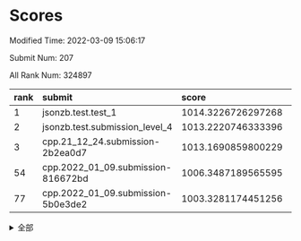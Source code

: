 # Scores

Modified Time: 2022-03-09 15:06:17

Submit Num: 207

All Rank Num: 324897

| rank |               submit               |       score        |       sigma        | pk_num |
| :--- | :--------------------------------- | :----------------- | :----------------- | :----- |
| 1    | jsonzb.test.test_1                 | 1014.3226726297268 | 0.8146513837860961 | 6274   |
| 2    | jsonzb.test.submission_level_4     | 1013.2220746333396 | 0.7700270123698753 | 6277   |
| 3    | cpp.21_12_24.submission-2b2ea0d7   | 1013.1690859800229 | 0.8028478392349713 | 6278   |
| 54   | cpp.2022_01_09.submission-816672bd | 1006.3487189565595 | 0.7194403745052411 | 6277   |
| 77   | cpp.2022_01_09.submission-5b0e3de2 | 1003.3281174451256 | 0.7108873350344197 | 6279   |


<details>
<summary>全部</summary>

| rank |                 submit                 |       score        |       sigma        | pk_num |
| :--- | :------------------------------------- | :----------------- | :----------------- | :----- |
| 1    | jsonzb.test.test_1                     | 1014.3226726297268 | 0.8146513837860961 | 6274   |
| 2    | jsonzb.test.submission_level_4         | 1013.2220746333396 | 0.7700270123698753 | 6277   |
| 3    | cpp.21_12_24.submission-2b2ea0d7       | 1013.1690859800229 | 0.8028478392349713 | 6278   |
| 4    | gobigger.level_3.submission_level_3_33 | 1012.2386283812417 | 0.7811955479165896 | 6281   |
| 5    | gobigger.level_3.submission_level_3_2  | 1011.7464268304399 | 0.798234101872347  | 6276   |
| 6    | gobigger.level_3.submission_level_3_14 | 1011.4447583531957 | 0.773622535033241  | 6280   |
| 7    | gobigger.level_3.submission_level_3_1  | 1011.290827051147  | 0.7830337320436408 | 6275   |
| 8    | gobigger.level_3.submission_level_3_7  | 1010.9433723540582 | 0.7747030958400235 | 6280   |
| 9    | gobigger.level_3.submission_level_3_5  | 1010.8309991421332 | 0.7834794432821086 | 6278   |
| 10   | gobigger.level_3.submission_level_3_37 | 1010.7784015687965 | 0.7650539535490146 | 6283   |
| 11   | gobigger.level_3.submission_level_3_3  | 1010.65606632943   | 0.764185290994922  | 6279   |
| 12   | gobigger.level_3.submission_level_3_11 | 1010.6336704253215 | 0.780923104039515  | 6280   |
| 13   | gobigger.level_3.submission_level_3_10 | 1010.4173018839911 | 0.7606712923189561 | 6276   |
| 14   | gobigger.level_3.submission_level_3_41 | 1010.3839899294101 | 0.7879618367563691 | 6277   |
| 15   | gobigger.level_3.submission_level_3_27 | 1010.352655607777  | 0.7609258290479965 | 6275   |
| 16   | gobigger.level_3.submission_level_3_24 | 1010.3199196903516 | 0.7524597940407715 | 6275   |
| 17   | gobigger.level_3.submission_level_3_46 | 1010.2905297406037 | 0.7638739993089259 | 6280   |
| 18   | gobigger.level_3.submission_level_3_35 | 1010.278354201897  | 0.7568427724828088 | 6278   |
| 19   | gobigger.level_3.submission_level_3_28 | 1010.2388034018429 | 0.7669209401710294 | 6278   |
| 20   | gobigger.level_3.submission_level_3_8  | 1010.0693742410397 | 0.7439918649836609 | 6274   |
| 21   | gobigger.level_3.submission_level_3_6  | 1009.9628702989909 | 0.7516055980615218 | 6279   |
| 22   | gobigger.level_3.submission_level_3_31 | 1009.9609627093224 | 0.7443093846625285 | 6275   |
| 23   | gobigger.level_3.submission_level_3_49 | 1009.9100851740026 | 0.7595063652041795 | 6270   |
| 24   | gobigger.level_3.submission_level_3_17 | 1009.8631496620286 | 0.7608608967337561 | 6279   |
| 25   | gobigger.level_3.submission_level_3_26 | 1009.8383573167899 | 0.7621302431213084 | 6278   |
| 26   | gobigger.level_3.submission_level_3_15 | 1009.737069192031  | 0.764326983309905  | 6276   |
| 27   | gobigger.level_3.submission_level_3_22 | 1009.7059914981187 | 0.7792976935939702 | 6273   |
| 28   | gobigger.level_3.submission_level_3_36 | 1009.7017522425389 | 0.7472882908438906 | 6273   |
| 29   | gobigger.level_3.submission_level_3_20 | 1009.7013129788743 | 0.7727626957278514 | 6276   |
| 30   | gobigger.level_3.submission_level_3_48 | 1009.6815782627333 | 0.7533043502930177 | 6282   |
| 31   | gobigger.level_3.submission_level_3_43 | 1009.6614622568208 | 0.7451070282367733 | 6279   |
| 32   | gobigger.level_3.submission_level_3_47 | 1009.6441475660491 | 0.7452307361858188 | 6278   |
| 33   | gobigger.level_3.submission_level_3_44 | 1009.6053183249006 | 0.7747563439244205 | 6276   |
| 34   | gobigger.level_3.submission_level_3_25 | 1009.5337971128617 | 0.7578846307628001 | 6281   |
| 35   | gobigger.level_3.submission_level_3_0  | 1009.5098271209004 | 0.7479714144396488 | 6279   |
| 36   | gobigger.level_3.submission_level_3_12 | 1009.4403502892742 | 0.7564955922726826 | 6280   |
| 37   | gobigger.level_3.submission_level_3_30 | 1009.4065407505107 | 0.7595811341997348 | 6280   |
| 38   | gobigger.level_3.submission_level_3_21 | 1009.3404948788517 | 0.7408125869707524 | 6274   |
| 39   | gobigger.level_3.submission_level_3_40 | 1009.3081770456961 | 0.7721373287094775 | 6276   |
| 40   | gobigger.level_3.submission_level_3_9  | 1009.2388267172253 | 0.7605591925915377 | 6277   |
| 41   | gobigger.level_3.submission_level_3_19 | 1009.1700387330479 | 0.7863909496688949 | 6276   |
| 42   | gobigger.level_3.submission_level_3_16 | 1009.1665755457662 | 0.7517289108769432 | 6276   |
| 43   | gobigger.level_3.submission_level_3_29 | 1009.1373835953826 | 0.752180013918673  | 6276   |
| 44   | gobigger.level_3.submission_level_3_45 | 1008.9588495078245 | 0.7363460865475634 | 6276   |
| 45   | gobigger.level_3.submission_level_3_32 | 1008.8794908073374 | 0.7413842166557129 | 6282   |
| 46   | gobigger.level_3.submission_level_3_13 | 1008.8663543897823 | 0.7795294770930854 | 6277   |
| 47   | gobigger.level_3.submission_level_3_18 | 1008.7405839576877 | 0.7762699823161299 | 6277   |
| 48   | gobigger.level_3.submission_level_3_42 | 1008.5714433112835 | 0.7425115931439027 | 6273   |
| 49   | gobigger.level_3.submission_level_3_23 | 1008.4123590819688 | 0.759863887726516  | 6280   |
| 50   | gobigger.level_3.submission_level_3_34 | 1008.3769750456603 | 0.7491555182326499 | 6284   |
| 51   | gobigger.level_3.submission_level_3_39 | 1008.261630878092  | 0.7385736783982844 | 6281   |
| 52   | gobigger.level_3.submission_level_3_38 | 1007.9902801482555 | 0.7496782129571812 | 6284   |
| 53   | gobigger.level_3.submission_level_3_4  | 1007.7876527642534 | 0.7507097663461012 | 6275   |
| 54   | cpp.2022_01_09.submission-816672bd     | 1006.3487189565595 | 0.7194403745052411 | 6277   |
| 55   | gobigger.level_1.submission_level_1_29 | 1004.9441668316113 | 0.714887983947372  | 6279   |
| 56   | gobigger.level_1.submission_level_1_4  | 1004.582158653483  | 0.7183365787579915 | 6277   |
| 57   | gobigger.level_1.submission_level_1_49 | 1004.5112813289044 | 0.7074586515591151 | 6280   |
| 58   | gobigger.level_1.submission_level_1_35 | 1004.2717239216117 | 0.7128238928833327 | 6279   |
| 59   | gobigger.level_1.submission_level_1_0  | 1004.1720012306116 | 0.7213244533113412 | 6277   |
| 60   | gobigger.level_1.submission_level_1_1  | 1004.1439301330913 | 0.7091826450045468 | 6276   |
| 61   | gobigger.level_1.submission_level_1_27 | 1004.125307905742  | 0.7178668095702564 | 6278   |
| 62   | gobigger.level_1.submission_level_1_37 | 1004.0824329566169 | 0.723779360915137  | 6280   |
| 63   | gobigger.level_1.submission_level_1_47 | 1004.06867981205   | 0.7250324952542506 | 6274   |
| 64   | gobigger.level_1.submission_level_1_24 | 1003.8126760636145 | 0.7114255972282512 | 6274   |
| 65   | gobigger.level_1.submission_level_1_39 | 1003.7468822484182 | 0.7167984866523431 | 6274   |
| 66   | gobigger.level_1.submission_level_1_12 | 1003.7163139590435 | 0.7134829857121082 | 6279   |
| 67   | gobigger.level_1.submission_level_1_18 | 1003.6844050659032 | 0.7196661026399638 | 6281   |
| 68   | gobigger.level_1.submission_level_1_46 | 1003.6609902253581 | 0.7220586039428815 | 6275   |
| 69   | gobigger.level_1.submission_level_1_10 | 1003.6256415802548 | 0.7218621939581218 | 6283   |
| 70   | gobigger.level_1.submission_level_1_36 | 1003.5994910365656 | 0.7244797546257828 | 6276   |
| 71   | gobigger.level_1.submission_level_1_45 | 1003.5790453282326 | 0.7211293152237254 | 6279   |
| 72   | gobigger.level_1.submission_level_1_21 | 1003.5741000727851 | 0.710859184130632  | 6278   |
| 73   | gobigger.level_1.submission_level_1_22 | 1003.4664579255272 | 0.7185743317288189 | 6278   |
| 74   | gobigger.level_1.submission_level_1_31 | 1003.3807616002036 | 0.7200429092827788 | 6280   |
| 75   | gobigger.level_1.submission_level_1_32 | 1003.346295902786  | 0.709470811750437  | 6274   |
| 76   | gobigger.level_1.submission_level_1_15 | 1003.3405512399454 | 0.7241043691043956 | 6280   |
| 77   | cpp.2022_01_09.submission-5b0e3de2     | 1003.3281174451256 | 0.7108873350344197 | 6279   |
| 78   | gobigger.level_1.submission_level_1_41 | 1003.300470014728  | 0.7223785737835456 | 6282   |
| 79   | gobigger.level_1.submission_level_1_33 | 1003.2750997556996 | 0.7224109561383519 | 6284   |
| 80   | gobigger.level_1.submission_level_1_17 | 1003.2634560373353 | 0.7071207634413581 | 6281   |
| 81   | gobigger.level_1.submission_level_1_38 | 1003.249221891811  | 0.7149367411307195 | 6280   |
| 82   | gobigger.level_1.submission_level_1_8  | 1003.1440308834564 | 0.7181774356304154 | 6282   |
| 83   | gobigger.level_1.submission_level_1_20 | 1003.1365336063373 | 0.7241955877388409 | 6267   |
| 84   | gobigger.level_1.submission_level_1_34 | 1003.1352767013403 | 0.6987856947249247 | 6278   |
| 85   | gobigger.level_1.submission_level_1_48 | 1003.100643106063  | 0.70853484177351   | 6274   |
| 86   | gobigger.level_1.submission_level_1_30 | 1003.0699884822025 | 0.7224088743677822 | 6276   |
| 87   | gobigger.level_1.submission_level_1_23 | 1003.011281555704  | 0.7064310987467582 | 6277   |
| 88   | gobigger.level_1.submission_level_1_2  | 1002.981039050214  | 0.7181725922358803 | 6278   |
| 89   | gobigger.level_1.submission_level_1_6  | 1002.9109775884436 | 0.7131132090738344 | 6276   |
| 90   | gobigger.level_1.submission_level_1_28 | 1002.9076870105358 | 0.71246521730647   | 6281   |
| 91   | gobigger.level_1.submission_level_1_13 | 1002.8915403774442 | 0.713222970075249  | 6278   |
| 92   | gobigger.level_1.submission_level_1_5  | 1002.8490217566662 | 0.7225550473131307 | 6274   |
| 93   | gobigger.level_1.submission_level_1_40 | 1002.8081430410143 | 0.7035686121533661 | 6271   |
| 94   | gobigger.level_1.submission_level_1_25 | 1002.7822386182859 | 0.7079167480989828 | 6283   |
| 95   | gobigger.level_1.submission_level_1_19 | 1002.7551981734956 | 0.7173505809859045 | 6277   |
| 96   | gobigger.level_1.submission_level_1_42 | 1002.7043130283033 | 0.6977287338703412 | 6282   |
| 97   | gobigger.level_1.submission_level_1_44 | 1002.6714979439585 | 0.7034439753962043 | 6275   |
| 98   | gobigger.level_1.submission_level_1_7  | 1002.652539560955  | 0.7093390550433422 | 6279   |
| 99   | gobigger.level_1.submission_level_1_43 | 1002.6124748495482 | 0.7048156621528537 | 6272   |
| 100  | gobigger.level_1.submission_level_1_9  | 1002.5670962118984 | 0.706984628338639  | 6275   |
| 101  | gobigger.level_1.submission_level_1_14 | 1002.5164538118838 | 0.7173455220319789 | 6278   |
| 102  | gobigger.level_1.submission_level_1_16 | 1002.4462201852467 | 0.7119074756646252 | 6277   |
| 103  | gobigger.level_1.submission_level_1_3  | 1002.2632673207193 | 0.7079003147775312 | 6275   |
| 104  | gobigger.level_1.submission_level_1_11 | 1001.5903520451105 | 0.7201849694065762 | 6285   |
| 105  | gobigger.level_1.submission_level_1_26 | 1001.3397443432252 | 0.716093899788623  | 6281   |
| 106  | gobigger.random.submission_random_28   | 997.7187680918257  | 0.7095292475267971 | 6278   |
| 107  | gobigger.random.submission_random_5    | 997.2052516445397  | 0.7060641439299165 | 6280   |
| 108  | gobigger.random.submission_random_8    | 997.1757391605493  | 0.6920732043493404 | 6280   |
| 109  | gobigger.random.submission_random_29   | 997.1126282583054  | 0.7026884239637509 | 6278   |
| 110  | gobigger.random.submission_random_39   | 996.8130620428553  | 0.700628434960887  | 6278   |
| 111  | gobigger.random.submission_random_19   | 996.7992003228808  | 0.7031776238584614 | 6277   |
| 112  | gobigger.random.submission_random_46   | 996.780547064872   | 0.710776517049982  | 6280   |
| 113  | gobigger.random.submission_random_23   | 996.7331645344458  | 0.7025591848015336 | 6278   |
| 114  | gobigger.random.submission_random_20   | 996.7268452121419  | 0.7117982565578544 | 6279   |
| 115  | gobigger.random.submission_random_24   | 996.7061581736006  | 0.7140368674135584 | 6271   |
| 116  | gobigger.random.submission_random_0    | 996.582220068034   | 0.7182333238714458 | 6280   |
| 117  | gobigger.random.submission_random_1    | 996.5770153083113  | 0.7024179259477531 | 6281   |
| 118  | gobigger.random.submission_random_22   | 996.5417559225367  | 0.7045856546070871 | 6277   |
| 119  | gobigger.random.submission_random_9    | 996.5369419557154  | 0.7072627162788137 | 6281   |
| 120  | gobigger.random.submission_random_7    | 996.5205240292291  | 0.7039365049738883 | 6276   |
| 121  | gobigger.random.submission_random_25   | 996.5142738736705  | 0.6981818890092324 | 6277   |
| 122  | gobigger.random.submission_random_44   | 996.5140285831703  | 0.7062335488164218 | 6280   |
| 123  | gobigger.random.submission_random_30   | 996.477346952268   | 0.7023001827019288 | 6279   |
| 124  | gobigger.random.submission_random_32   | 996.4466054992184  | 0.7031994832543108 | 6278   |
| 125  | gobigger.random.submission_random_17   | 996.4205780813558  | 0.7045236142266649 | 6281   |
| 126  | gobigger.random.submission_random_26   | 996.3928256596192  | 0.7125005556383389 | 6282   |
| 127  | gobigger.random.submission_random_16   | 996.376206795729   | 0.7228246502119343 | 6282   |
| 128  | gobigger.random.submission_random_42   | 996.3574667294783  | 0.7002661267192374 | 6277   |
| 129  | gobigger.random.submission_random_36   | 996.3516436259841  | 0.7131368895762235 | 6281   |
| 130  | gobigger.random.submission_random_14   | 996.0204701254152  | 0.7291916012842753 | 6280   |
| 131  | gobigger.random.submission_random_13   | 995.8392327290425  | 0.7095886927044378 | 6276   |
| 132  | gobigger.random.submission_random_12   | 995.8354835232716  | 0.7032331894410929 | 6276   |
| 133  | gobigger.random.submission_random_15   | 995.751643247637   | 0.7111568955271539 | 6275   |
| 134  | gobigger.random.submission_random_49   | 995.7298254899333  | 0.7068578677630873 | 6277   |
| 135  | gobigger.random.submission_random_47   | 995.6539387639068  | 0.7038649399174226 | 6280   |
| 136  | gobigger.random.submission_random_31   | 995.6407068263599  | 0.7163518813296577 | 6279   |
| 137  | gobigger.random.submission_random_18   | 995.6387834459272  | 0.7062154715308505 | 6274   |
| 138  | gobigger.random.submission_random_40   | 995.5759752299402  | 0.7097547872374281 | 6282   |
| 139  | gobigger.random.submission_random_45   | 995.5667080732867  | 0.7069204828225529 | 6284   |
| 140  | gobigger.random.submission_random_6    | 995.5510182300017  | 0.7202332656652991 | 6280   |
| 141  | gobigger.random.submission_random_2    | 995.544226869121   | 0.7040642334593167 | 6278   |
| 142  | gobigger.random.submission_random_11   | 995.5259945420017  | 0.7367302042063725 | 6283   |
| 143  | gobigger.random.submission_random_35   | 995.5157768211283  | 0.7063823029157856 | 6280   |
| 144  | gobigger.random.submission_random_43   | 995.4514186689023  | 0.723215841052715  | 6276   |
| 145  | gobigger.random.submission_random_41   | 995.4371992422051  | 0.7028650199196068 | 6281   |
| 146  | gobigger.random.submission_random_38   | 995.4175865135288  | 0.7022220238756982 | 6278   |
| 147  | gobigger.random.submission_random_34   | 995.4083924079728  | 0.7000180986287937 | 6278   |
| 148  | gobigger.random.submission_random_21   | 995.3876619908575  | 0.7208163595203372 | 6283   |
| 149  | gobigger.random.submission_random_27   | 995.2322448051359  | 0.7231490766128941 | 6280   |
| 150  | gobigger.random.submission_random_33   | 995.219536658801   | 0.7145225225838651 | 6281   |
| 151  | gobigger.random.submission_random_4    | 995.0396849041841  | 0.7164099703179799 | 6275   |
| 152  | gobigger.random.submission_random_48   | 994.9917842472279  | 0.7246154160401491 | 6280   |
| 153  | gobigger.random.submission_random_10   | 994.6996970698151  | 0.7113896121511963 | 6277   |
| 154  | gobigger.random.submission_random_37   | 994.5264385731467  | 0.7168526828219549 | 6283   |
| 155  | gobigger.level_2.submission_level_2_45 | 994.4352498974562  | 0.7328927179182154 | 6274   |
| 156  | gobigger.level_2.submission_level_2_9  | 994.3851239823697  | 0.7260294585532155 | 6278   |
| 157  | gobigger.level_2.submission_level_2_10 | 994.2030106326118  | 0.7313605880590736 | 6278   |
| 158  | gobigger.random.submission_random_3    | 994.1908265504834  | 0.7156468192556709 | 6281   |
| 159  | gobigger.level_2.submission_level_2_26 | 993.8704905509987  | 0.7239690107560448 | 6277   |
| 160  | gobigger.level_2.submission_level_2_2  | 993.4344777740768  | 0.7245281659550464 | 6280   |
| 161  | gobigger.level_2.submission_level_2_31 | 993.333320833314   | 0.7379966126841311 | 6274   |
| 162  | gobigger.level_2.submission_level_2_30 | 993.2661043922698  | 0.7516499750001663 | 6279   |
| 163  | gobigger.level_2.submission_level_2_48 | 993.2189410077906  | 0.7445809770734254 | 6279   |
| 164  | gobigger.level_2.submission_level_2_7  | 993.0488648018093  | 0.727883552082555  | 6280   |
| 165  | gobigger.level_2.submission_level_2_32 | 993.0281723662721  | 0.7885961614543332 | 6276   |
| 166  | gobigger.level_2.submission_level_2_41 | 993.0133039040603  | 0.7361147915628296 | 6284   |
| 167  | gobigger.level_2.submission_level_2_14 | 992.9531541365423  | 0.7384626525799788 | 6279   |
| 168  | gobigger.level_2.submission_level_2_23 | 992.7790742637474  | 0.7404061940062844 | 6281   |
| 169  | gobigger.level_2.submission_level_2_40 | 992.5178359089701  | 0.7465199628764584 | 6277   |
| 170  | gobigger.level_2.submission_level_2_13 | 992.4915597393725  | 0.7256918558617976 | 6280   |
| 171  | gobigger.level_2.submission_level_2_22 | 992.4901223663709  | 0.7309852355304661 | 6273   |
| 172  | gobigger.level_2.submission_level_2_49 | 992.4874385997092  | 0.7411249025582514 | 6281   |
| 173  | gobigger.level_2.submission_level_2_12 | 992.4676113430701  | 0.7232554621317003 | 6274   |
| 174  | gobigger.level_2.submission_level_2_18 | 992.4645279776057  | 0.7527502367041381 | 6283   |
| 175  | gobigger.level_2.submission_level_2_27 | 992.4294334667911  | 0.7370439029889089 | 6280   |
| 176  | gobigger.level_2.submission_level_2_36 | 992.3999082309629  | 0.7527443227231698 | 6276   |
| 177  | gobigger.level_2.submission_level_2_47 | 992.3827070258545  | 0.7384135450992481 | 6277   |
| 178  | gobigger.level_2.submission_level_2_3  | 992.3440886776659  | 0.7393674994753772 | 6281   |
| 179  | gobigger.level_2.submission_level_2_20 | 992.3240654242865  | 0.7439169091979755 | 6280   |
| 180  | gobigger.level_2.submission_level_2_0  | 992.2008371095332  | 0.7426147838816133 | 6277   |
| 181  | gobigger.level_2.submission_level_2_46 | 992.1647976912452  | 0.7408211799051483 | 6279   |
| 182  | gobigger.level_2.submission_level_2_8  | 992.1556238338601  | 0.7584315156715397 | 6280   |
| 183  | gobigger.level_2.submission_level_2_29 | 992.0031296880629  | 0.7364049448514085 | 6282   |
| 184  | gobigger.level_2.submission_level_2_44 | 991.984629638778   | 0.7485550300667827 | 6277   |
| 185  | gobigger.level_2.submission_level_2_34 | 991.9598602308037  | 0.7218964579426157 | 6278   |
| 186  | gobigger.level_2.submission_level_2_33 | 991.9289110735765  | 0.7397579971736646 | 6279   |
| 187  | gobigger.level_2.submission_level_2_28 | 991.9266365311166  | 0.7527234673477929 | 6276   |
| 188  | gobigger.level_2.submission_level_2_43 | 991.9104609679059  | 0.757558195419783  | 6281   |
| 189  | gobigger.level_2.submission_level_2_11 | 991.894646214868   | 0.7653176776313966 | 6280   |
| 190  | gobigger.level_2.submission_level_2_19 | 991.8492735874487  | 0.7255346049603535 | 6277   |
| 191  | gobigger.level_2.submission_level_2_5  | 991.8329347971738  | 0.7551199624754338 | 6277   |
| 192  | gobigger.level_2.submission_level_2_37 | 991.7418434491241  | 0.7411983690485424 | 6280   |
| 193  | gobigger.level_2.submission_level_2_15 | 991.6940487362403  | 0.7516180855308987 | 6279   |
| 194  | gobigger.level_2.submission_level_2_39 | 991.6326263847333  | 0.7616201064341922 | 6277   |
| 195  | gobigger.level_2.submission_level_2_42 | 991.5246005815435  | 0.7526696055170435 | 6280   |
| 196  | gobigger.level_2.submission_level_2_35 | 991.4253688164497  | 0.7408412266422075 | 6276   |
| 197  | gobigger.level_2.submission_level_2_6  | 991.4154806172864  | 0.7436338435849243 | 6281   |
| 198  | gobigger.level_2.submission_level_2_4  | 991.2828100959055  | 0.7421796826932732 | 6279   |
| 199  | gobigger.level_2.submission_level_2_16 | 991.239693247014   | 0.7469552496986934 | 6285   |
| 200  | gobigger.level_2.submission_level_2_21 | 991.1920012848973  | 0.7403937618331734 | 6284   |
| 201  | gobigger.level_2.submission_level_2_1  | 991.1202198222171  | 0.7622241490482454 | 6274   |
| 202  | gobigger.level_2.submission_level_2_24 | 991.0361788121694  | 0.765282831709853  | 6279   |
| 203  | gobigger.level_2.submission_level_2_38 | 991.0061819593745  | 0.7441492778650957 | 6275   |
| 204  | gobigger.level_2.submission_level_2_25 | 990.8276353455052  | 0.7546519303973982 | 6281   |
| 205  | gobigger.level_2.submission_level_2_17 | 990.275080325936   | 0.7554066686591261 | 6276   |
| 206  | gobigger.none.submission_none_0        | 978.9633280531781  | 1.1867558730900167 | 6279   |
| 207  | gobigger.none.submission_none_1        | 976.9302895320433  | 1.3926948441948186 | 6277   |

</details>